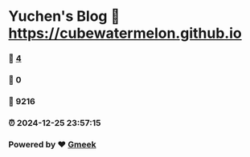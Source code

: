 # Yuchen's Blog :link: https://cubewatermelon.github.io 
### :page_facing_up: [4](https://cubewatermelon.github.io/tag.html) 
### :speech_balloon: 0 
### :hibiscus: 9216 
### :alarm_clock: 2024-12-25 23:57:15 
### Powered by :heart: [Gmeek](https://github.com/Meekdai/Gmeek)

